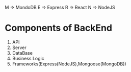 M => MondoDB
E => Express 
R => React
N => NodeJS

Components of BackEnd
=====================
1. API
2. Server
3. DataBase
4. Business Logic
5. Frameworks(Express(NodeJS),Mongoose(MongoDB))
